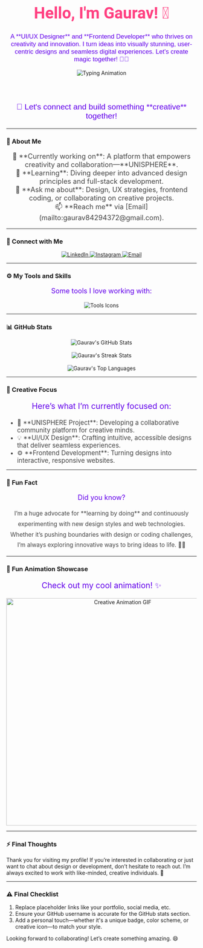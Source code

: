 <!-- Creative GitHub Profile -->
<div align="center">
  <h1 style="font-family: 'Roboto', sans-serif; font-size: 3em; color: #ff4081;">Hello, I'm Gaurav! 👋</h1>
  <p style="font-family: 'Arial', sans-serif; color: #6200ea; font-size: 1.2em;">
    A **UI/UX Designer** and **Frontend Developer** who thrives on creativity and innovation. I turn ideas into visually stunning, user-centric designs and seamless digital experiences. Let's create magic together! 🎨✨
  </p>

  <!-- Typing Animation for Extra Flair -->
  <img src="https://readme-typing-svg.demolab.com?font=Fira+Code&size=24&pause=1000&color=FF4081&width=435&lines=UI%2FUX+Designer;Frontend+Developer;Creative+Mind;Innovative+Solutions" alt="Typing Animation" />

  <br><br>
  <p style="font-family: 'Arial', sans-serif; color: #6200ea; font-size: 1.5em;">
    🚀 Let's connect and build something **creative** together!
  </p>
</div>

---

### 🌟 About Me

<div align="center">
  <p style="font-size: 1.3em; color: #444;">
    🔭 **Currently working on**: A platform that empowers creativity and collaboration—**UNISPHERE**.<br>
    🌱 **Learning**: Diving deeper into advanced design principles and full-stack development.<br>
    💬 **Ask me about**: Design, UX strategies, frontend coding, or collaborating on creative projects.<br>
    📫 **Reach me** via [Email](mailto:gaurav84294372@gmail.com).
  </p>
</div>

---

### 🔗 Connect with Me

<p align="center">
  <a href="https://www.linkedin.com/in/gaurav-mishra-2668691b3/" target="_blank">
    <img src="https://img.shields.io/badge/LinkedIn-0A66C2?style=for-the-badge&logo=linkedin&logoColor=white" alt="LinkedIn" />
  </a>
  <a href="https://www.instagram.com/_mishraagaurav/" target="_blank">
    <img src="https://img.shields.io/badge/Instagram-E4405F?style=for-the-badge&logo=instagram&logoColor=white" alt="Instagram" />
  </a>
  <a href="mailto:gaurav84294372@gmail.com">
    <img src="https://img.shields.io/badge/Gmail-D14836?style=for-the-badge&logo=gmail&logoColor=white" alt="Email" />
  </a>
</p>

---

### ⚙️ My Tools and Skills

<div align="center">
  <p style="font-size: 1.3em; color: #6200ea;">Some tools I love working with:</p>
  <img src="https://skillicons.dev/icons?i=figma,canva,html,css,js,react,git,java,python,c,cpp&perline=5" alt="Tools Icons" />
</div>

---

### 📊 GitHub Stats

<div align="center">
  <!-- GitHub Stats with Creative Layout -->
  <img src="https://github-readme-stats.vercel.app/api?username=gauravMishra08&show_icons=true&theme=radical" alt="Gaurav's GitHub Stats" />
  <br><br>
  
  <!-- Streak Stats -->
  <img src="https://github-readme-streak-stats.herokuapp.com/?user=gauravMishra08&theme=radical" alt="Gaurav's Streak Stats" />
  <br><br>
  
  <!-- Top Languages -->
  <img src="https://github-readme-stats.vercel.app/api/top-langs/?username=gauravMishra08&layout=compact&theme=radical" alt="Gaurav's Top Languages" />
</div>

---

### 🎯 Creative Focus

<div align="center">
  <p style="font-size: 1.5em; color: #6200ea;">Here’s what I’m currently focused on:</p>
  <ul style="font-size: 1.2em; color: #444; text-align: left; max-width: 600px; margin: auto;">
    <li>🔧 **UNISPHERE Project**: Developing a collaborative community platform for creative minds.</li>
    <li>💡 **UI/UX Design**: Crafting intuitive, accessible designs that deliver seamless experiences.</li>
    <li>⚙️ **Frontend Development**: Turning designs into interactive, responsive websites.</li>
  </ul>
</div>

---

### 🎨 Fun Fact

<div align="center">
  <p style="font-size: 1.3em; color: #6200ea;">Did you know?</p>
  <p style="font-size: 1.1em; color: #444; max-width: 650px; line-height: 1.8; text-align: center;">
    I’m a huge advocate for **learning by doing** and continuously experimenting with new design styles and web technologies. Whether it’s pushing boundaries with design or coding challenges, I’m always exploring innovative ways to bring ideas to life. 🌱🚀
  </p>
</div>

---

### 🚀 Fun Animation Showcase

<div align="center">
  <p style="font-size: 1.5em; color: #6200ea;">Check out my cool animation! ✨</p>
  <img src="https://github.com/gauravMishra08/gauravMishra08/blob/main/assets/animation.gif" width="600" alt="Creative Animation GIF" />
</div>

---

### ⚡ Final Thoughts

Thank you for visiting my profile! If you’re interested in collaborating or just want to chat about design or development, don’t hesitate to reach out. I’m always excited to work with like-minded, creative individuals. 💫

---

### ⚠️ Final Checklist

1. Replace placeholder links like your portfolio, social media, etc.
2. Ensure your GitHub username is accurate for the GitHub stats section.
3. Add a personal touch—whether it's a unique badge, color scheme, or creative icon—to match your style.

Looking forward to collaborating! Let’s create something amazing. 😄

